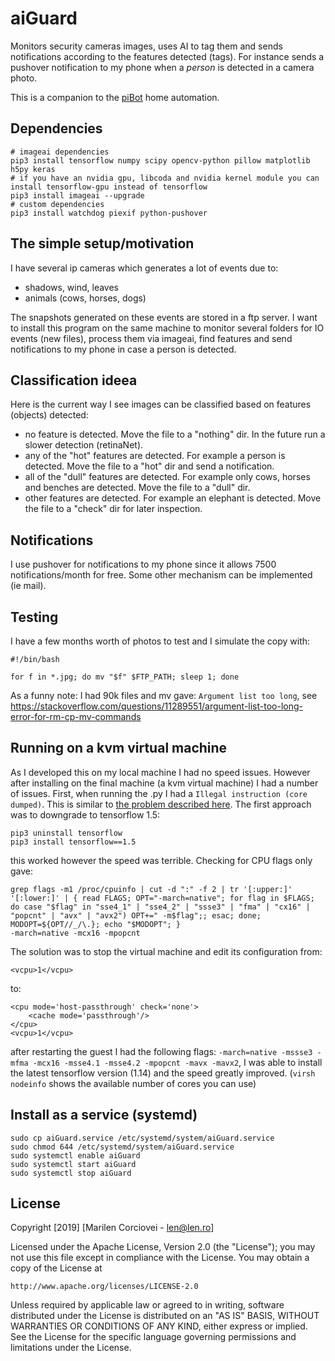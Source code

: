 # aiGuard
Monitors security cameras images, uses AI to tag them and sends notifications according to the features detected (tags). 
For instance sends a pushover notification to my phone when a *person* is detected in a camera photo.

This is a companion to the [piBot](https://github.com/len-ro/piBot) home automation. 

## Dependencies

```
# imageai dependencies
pip3 install tensorflow numpy scipy opencv-python pillow matplotlib h5py keras
# if you have an nvidia gpu, libcoda and nvidia kernel module you can install tensorflow-gpu instead of tensorflow
pip3 install imageai --upgrade
# custom dependencies
pip3 install watchdog piexif python-pushover
```

## The simple setup/motivation

I have several ip cameras which generates a lot of events due to:
- shadows, wind, leaves
- animals (cows, horses, dogs)

The snapshots generated on these events are stored in a ftp server. I want to install this program on the same machine to monitor several folders for IO events (new files), process them via imageai, find features and send notifications to my phone in case a person is detected.

## Classification ideea

Here is the current way I see images can be classified based on features (objects) detected:
- no feature is detected. Move the file to a "nothing" dir. In the future run a slower detection (retinaNet).
- any of the "hot" features are detected. For example a person is detected. Move the file to a "hot" dir and send a notification.
- all of the "dull" features are detected. For example only cows, horses and benches are detected. Move the file to a "dull" dir.
- other features are detected. For example an elephant is detected. Move the file to a "check" dir for later inspection.

## Notifications

I use pushover for notifications to my phone since it allows 7500 notifications/month for free. Some other mechanism can be implemented (ie mail).

## Testing

I have a few months worth of photos to test and I simulate the copy with:

```
#!/bin/bash

for f in *.jpg; do mv "$f" $FTP_PATH; sleep 1; done
```

As a funny note: I had 90k files and mv gave: `Argument list too long`, see https://stackoverflow.com/questions/11289551/argument-list-too-long-error-for-rm-cp-mv-commands

## Running on a kvm virtual machine

As I developed this on my local machine I had no speed issues. However after installing on the final machine (a kvm virtual machine) I had a number of issues.
First, when running the .py I had a `Illegal instruction (core dumped)`. This is similar to [the problem described here](https://github.com/tensorflow/tensorflow/issues/17411). The first approach was to downgrade to tensorflow 1.5:
```
pip3 uninstall tensorflow
pip3 install tensorflow==1.5
```
this worked however the speed was terrible. Checking for CPU flags only gave:
```
grep flags -m1 /proc/cpuinfo | cut -d ":" -f 2 | tr '[:upper:]' '[:lower:]' | { read FLAGS; OPT="-march=native"; for flag in $FLAGS; do case "$flag" in "sse4_1" | "sse4_2" | "ssse3" | "fma" | "cx16" | "popcnt" | "avx" | "avx2") OPT+=" -m$flag";; esac; done; MODOPT=${OPT//_/\.}; echo "$MODOPT"; }
-march=native -mcx16 -mpopcnt
```

The solution was to stop the virtual machine and edit its configuration from:
```
<vcpu>1</vcpu>
```
to:
```
<cpu mode='host-passthrough' check='none'>
    <cache mode='passthrough'/>
</cpu>
<vcpu>1</vcpu>
```

after restarting the guest I had the following flags: `-march=native -mssse3 -mfma -mcx16 -msse4.1 -msse4.2 -mpopcnt -mavx -mavx2`, I was able to install the latest tensorflow version (1.14) and the speed greatly improved. (`virsh nodeinfo` shows the available number of cores you can use)

## Install as a service (systemd)

```
sudo cp aiGuard.service /etc/systemd/system/aiGuard.service
sudo chmod 644 /etc/systemd/system/aiGuard.service
sudo systemctl enable aiGuard
sudo systemctl start aiGuard
sudo systemctl stop aiGuard
```

## License

Copyright [2019] [Marilen Corciovei - len@len.ro]

Licensed under the Apache License, Version 2.0 (the "License");
you may not use this file except in compliance with the License.
You may obtain a copy of the License at

    http://www.apache.org/licenses/LICENSE-2.0

Unless required by applicable law or agreed to in writing, software
distributed under the License is distributed on an "AS IS" BASIS,
WITHOUT WARRANTIES OR CONDITIONS OF ANY KIND, either express or implied.
See the License for the specific language governing permissions and
limitations under the License.